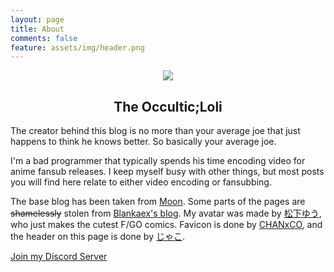 ```yaml
---
layout: page
title: About
comments: false
feature: assets/img/header.png
---
```


<center>
    <img src="{{ site.url }}/assets/img/avatar_round.png">
	<h2>The Occultic;Loli</h2>
</center>

The creator behind this blog
is no more than your average joe
that just happens to think
he knows better.
So basically your average joe.

I'm a bad programmer
that typically spends his time
encoding video
for anime fansub releases.
I keep myself busy with other things,
but most posts you will find here
relate to either
video encoding
or fansubbing.

The base blog has been taken
from [Moon](https://github.com/TaylanTatli/Moon).
Some parts of the pages are
~~shamelessly~~ stolen from [Blankaex's blog](https://github.com/blankaex/blog).
My avatar was made by [松下ゆう](https://www.pixiv.net/member.php?id=14239),
who just makes
the cutest F/GO comics.
Favicon is done by [CHANxCO](https://www.pixiv.net/member.php?id=35693),
and the header
on this page
is done by [じゃこ](https://www.pixiv.net/member.php?id=10612512).


<div markdown="0"><a href="https://discord.gg/R22fk9S" class="btn btn-info">Join my Discord Server</a></div>
